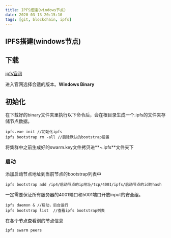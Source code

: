 ```yaml
---
title: IPFS搭建(windows节点)
date: 2020-03-13 20:15:10
tags: [git, blockchain, ipfs]
---
```


## IPFS搭建(windows节点)

## 下载

[ipfs官网](https://dist.ipfs.io/#go-ipfs)

进入官网选择合适的版本。**Windows Binary**



## 初始化

在下载好的binary文件夹里执行以下命令后，会在根目录生成一个.ipfs的文件夹存储节点数据。

```shell
ipfs.exe init //初始化ipfs
ipfs bootstrap rm -all //删除默认的bootstrap设置
```

将集群中之前生成好的swarm.key文件拷贝进**~.ipfs**文件夹下



### 启动

添加启动节点地址到当前节点的bootstrap列表中

```shell
ipfs bootstrap add /ip4/启动节点的ip地址/tcp/4001/ipfs/启动节点的id的hash
```

一定需要保证所有服务器的4001端口和5001端口开放input的安全组。

```shell
ipfs daemon & //启动，后台运行
ipfs bootstrap list  //查看ipfs bootstrap列表
```

在各个节点查看别的节点信息

```shell
ipfs swarm peers
```

